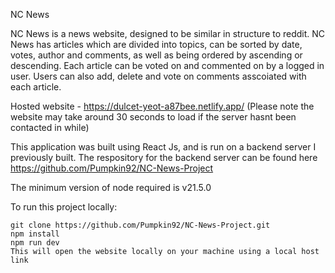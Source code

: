NC News

NC News is a news website, designed to be similar in structure to reddit. NC News has articles which are divided into topics, can be sorted by date, votes, author and comments, as well as being ordered by ascending or descending. Each article can be voted on and commented on by a logged in user.
Users can also add, delete and vote on comments asscoiated with each article.

Hosted website - https://dulcet-yeot-a87bee.netlify.app/
(Please note the website may take around 30 seconds to load if the server hasnt been contacted in while)

This application was built using React Js, and is run on a backend server I previously built.
The respository for the backend server can be found here https://github.com/Pumpkin92/NC-News-Project

The minimum version of node required is v21.5.0

To run this project locally:

```
git clone https://github.com/Pumpkin92/NC-News-Project.git
npm install
npm run dev
This will open the website locally on your machine using a local host link
```

